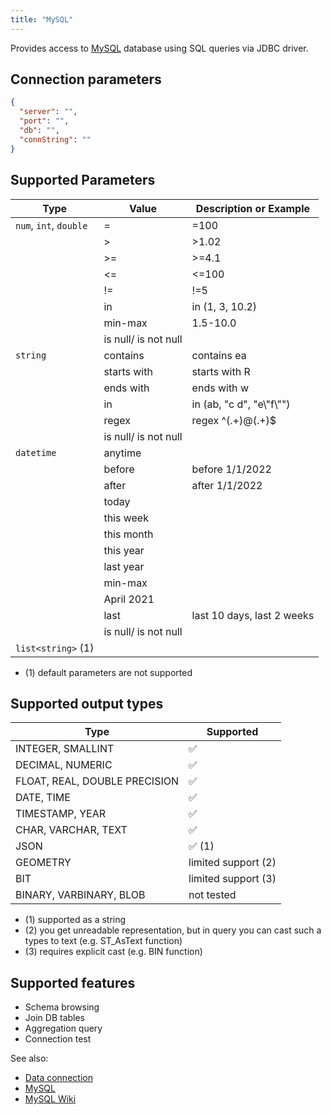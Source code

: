 ```yaml
---
title: "MySQL"
---
```


Provides access to [MySQL](https://www.mysql.com/) database using SQL queries
via JDBC driver.

## Connection parameters

```json
{
  "server": "",
  "port": "",
  "db": "",
  "connString": ""
}
```

## Supported Parameters

| Type                   | Value                | Description or Example     |
|------------------------|----------------------|----------------------------|
| `num`, `int`, `double` | =                    | =100                       |
|                        | >                    | >1.02                      |
|                        | >=                   | >=4.1                      |
|                        | <=                   | <=100                      |
|                        | !=                   | !=5                        |
|                        | in                   | in (1, 3, 10.2)            |
|                        | min-max              | 1.5-10.0                   |
|                        | is null/ is not null |                            |
| `string`               | contains             | contains ea                |
|                        | starts with          | starts with R              |
|                        | ends with            | ends with w                |
|                        | in                   | in (ab, "c d", "e\\"f\\"") |
|                        | regex                | regex ^(.+)@(.+)$          |
|                        | is null/ is not null |                            |
| `datetime`             | anytime              |                            |
|                        | before               | before 1/1/2022            |
|                        | after                | after 1/1/2022             |
|                        | today                |                            |
|                        | this week            |                            |
|                        | this month           |                            |
|                        | this year            |                            |
|                        | last year            |                            |
|                        | min-max              |                            |
|                        | April 2021           |                            |
|                        | last                 | last 10 days, last 2 weeks |
|                        | is null/ is not null |                            |
| `list<string>` (1)     |                      |                            |

* (1) default parameters are not supported

## Supported output types

| Type                          | Supported              |
|-------------------------------|------------------------|
| INTEGER, SMALLINT             | :white_check_mark:     |
| DECIMAL, NUMERIC              | :white_check_mark:     |
| FLOAT, REAL, DOUBLE PRECISION | :white_check_mark:     |
| DATE, TIME                    | :white_check_mark:     |
| TIMESTAMP, YEAR               | :white_check_mark:     |
| CHAR, VARCHAR, TEXT           | :white_check_mark:     |
| JSON                          | :white_check_mark: (1) |
| GEOMETRY                      | limited support (2)    |
| BIT                           | limited support (3)    |
| BINARY, VARBINARY, BLOB       | not tested             |

* (1) supported as a string
* (2) you get unreadable representation, but in query you can cast such a types to text (e.g. ST_AsText function)
* (3) requires explicit cast (e.g. BIN function)

## Supported features

* Schema browsing
* Join DB tables
* Aggregation query
* Connection test

See also:

* [Data connection](../access.md#data-connection)
* [MySQL](https://www.mysql.com/)
* [MySQL Wiki](https://ru.wikipedia.org/wiki/MySQL)
